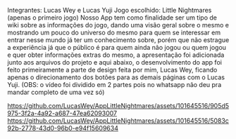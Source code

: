 Integrantes: Lucas Wey e Lucas Yuji
Jogo escolhido: Little Nightmares (apenas o primeiro jogo)
Nosso App tem como finalidade ser um tipo de wiki sobre as informações do jogo, dando uma visão geral sobre o mesmo e mostrando um pouco do universo do mesmo para quem
se interessar em entrar nesse mundo já ter um conhecimento sobre, porém que não estrague a experiência já que o público é para quem ainda não jogou ou quem jogou e 
quer obter informações extras do mesmo, a apresentação foi adicionada junto aos arquivos do projeto e aqui abaixo, o desenvolvimento do app foi feito primeiramente a parte de design feita por mim, Lucas Wey, ficando apenas o direcionamento dos botões para as demais páginas com o Lucas Yuji.
(OBS: o vídeo foi dividido em 2 partes pois no whatsapp não deu pra mandar completo de uma vez só)


https://github.com/LucasWey/AppLittleNightmares/assets/101645516/905d5975-3f2a-4a92-a687-47ea62093007
https://github.com/LucasWey/AppLittleNightmares/assets/101645516/5083c92b-2778-43d0-96b0-e94f15609634


